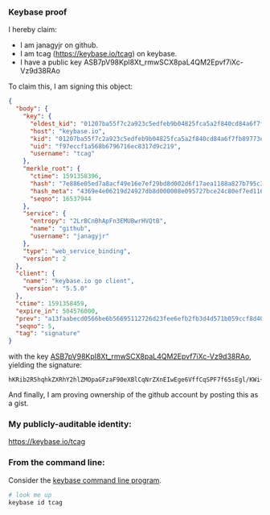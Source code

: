 ### Keybase proof

I hereby claim:

  * I am janagyjr on github.
  * I am tcag (https://keybase.io/tcag) on keybase.
  * I have a public key ASB7pV98KpI8Xt_rmwSCX8paL4QM2Epvf7iXc-Vz9d38RAo

To claim this, I am signing this object:

```json
{
  "body": {
    "key": {
      "eldest_kid": "01207ba55f7c2a923c5edfeb9b04825fca5a2f840cd84a6f7fb89773e573f5ddfc440a",
      "host": "keybase.io",
      "kid": "01207ba55f7c2a923c5edfeb9b04825fca5a2f840cd84a6f7fb89773e573f5ddfc440a",
      "uid": "f97eccf1a568b6796716ec8317d9c219",
      "username": "tcag"
    },
    "merkle_root": {
      "ctime": 1591358396,
      "hash": "7e886e05ed7a8acf49e16e7ef29bd8d002d6f17aea1188a827b795c3e7276a2e9ee276ff8a35de842e0525049cbd12c8c0362b56351b43bcffd9a061c22017e9",
      "hash_meta": "4369e4e06219d24927db8d000008e095727bce24c80ef7ed116e1ecd172dde9e",
      "seqno": 16537944
    },
    "service": {
      "entropy": "2LrBCnBhApFn3EMUBwrHVQtB",
      "name": "github",
      "username": "janagyjr"
    },
    "type": "web_service_binding",
    "version": 2
  },
  "client": {
    "name": "keybase.io go client",
    "version": "5.5.0"
  },
  "ctime": 1591358459,
  "expire_in": 504576000,
  "prev": "a13faabecd0566be6b56695112726d23fee6efb2fb3d4d571b059ccf8d402cc4",
  "seqno": 5,
  "tag": "signature"
}
```

with the key [ASB7pV98KpI8Xt_rmwSCX8paL4QM2Epvf7iXc-Vz9d38RAo](https://keybase.io/tcag), yielding the signature:

```
hKRib2R5hqhkZXRhY2hlZMOpaGFzaF90eXBlCqNrZXnEIwEge6VffCqSPF7f65sEgl/KWi+EDNhKb3+4l3Plc/Xd/EQKp3BheWxvYWTESpcCBcQgoT+qvs0FZr5rVmlREnJtI/7m77L7PU1XGwWcz41ALMTEIF+gfS4RjZamd0I8rYk9g6NGQ6g7Fc0U1cY9OIBPs2EkAgHCo3NpZ8RAwiqaVbmtcfMmYhbcSQmpWGm1mqrNVTQjibDn/2b88PU6trsoaUHWJivtMMSCAxfHa7uWOHnyF8IB/KfN6Fv7DKhzaWdfdHlwZSCkaGFzaIKkdHlwZQildmFsdWXEIIifqHa2OiILZmweKCtW9Ov4RjHKmIybVWir+2YZkl5Eo3RhZ80CAqd2ZXJzaW9uAQ==

```

And finally, I am proving ownership of the github account by posting this as a gist.

### My publicly-auditable identity:

https://keybase.io/tcag

### From the command line:

Consider the [keybase command line program](https://keybase.io/download).

```bash
# look me up
keybase id tcag
```
